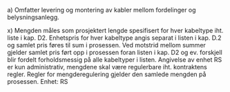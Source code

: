 a) Omfatter levering og montering av kabler mellom fordelinger og belysningsanlegg.

x) Mengden måles som prosjektert lengde spesifisert for hver kabeltype iht. liste i kap. D2. Enhetspris for hver kabeltype angis separat i listen i kap. D.2 og samlet pris føres til sum i prosessen. Ved motstrid mellom summer gjelder samlet pris ført opp i prosessen foran listen i kap. D2 og ev. forskjell blir fordelt forholdsmessig på alle kabeltyper i listen. Angivelse av enhet RS er kun administrativ, mengdene skal være regulerbare iht. kontraktens regler. Regler for mengderegulering gjelder den samlede mengden på prosessen. Enhet: RS

